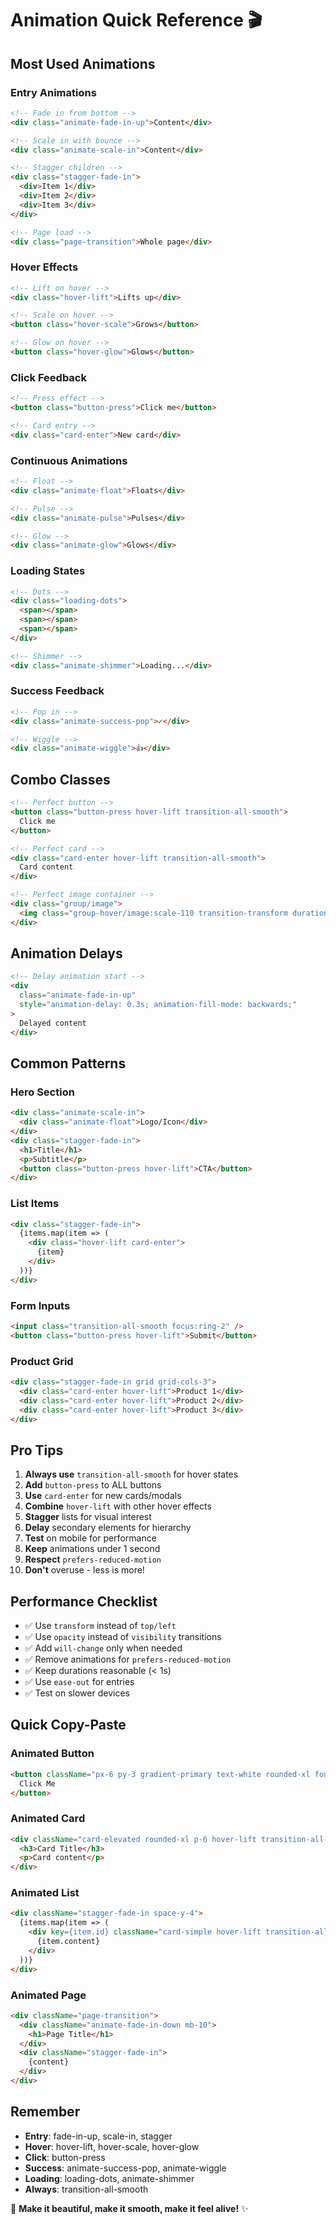 # Animation Quick Reference 🎬

## Most Used Animations

### Entry Animations
```html
<!-- Fade in from bottom -->
<div class="animate-fade-in-up">Content</div>

<!-- Scale in with bounce -->
<div class="animate-scale-in">Content</div>

<!-- Stagger children -->
<div class="stagger-fade-in">
  <div>Item 1</div>
  <div>Item 2</div>
  <div>Item 3</div>
</div>

<!-- Page load -->
<div class="page-transition">Whole page</div>
```

### Hover Effects
```html
<!-- Lift on hover -->
<div class="hover-lift">Lifts up</div>

<!-- Scale on hover -->
<button class="hover-scale">Grows</button>

<!-- Glow on hover -->
<button class="hover-glow">Glows</button>
```

### Click Feedback
```html
<!-- Press effect -->
<button class="button-press">Click me</button>

<!-- Card entry -->
<div class="card-enter">New card</div>
```

### Continuous Animations
```html
<!-- Float -->
<div class="animate-float">Floats</div>

<!-- Pulse -->
<div class="animate-pulse">Pulses</div>

<!-- Glow -->
<div class="animate-glow">Glows</div>
```

### Loading States
```html
<!-- Dots -->
<div class="loading-dots">
  <span></span>
  <span></span>
  <span></span>
</div>

<!-- Shimmer -->
<div class="animate-shimmer">Loading...</div>
```

### Success Feedback
```html
<!-- Pop in -->
<div class="animate-success-pop">✓</div>

<!-- Wiggle -->
<div class="animate-wiggle">👍</div>
```

## Combo Classes
```html
<!-- Perfect button -->
<button class="button-press hover-lift transition-all-smooth">
  Click me
</button>

<!-- Perfect card -->
<div class="card-enter hover-lift transition-all-smooth">
  Card content
</div>

<!-- Perfect image container -->
<div class="group/image">
  <img class="group-hover/image:scale-110 transition-transform duration-500" />
</div>
```

## Animation Delays
```html
<!-- Delay animation start -->
<div 
  class="animate-fade-in-up" 
  style="animation-delay: 0.3s; animation-fill-mode: backwards;"
>
  Delayed content
</div>
```

## Common Patterns

### Hero Section
```html
<div class="animate-scale-in">
  <div class="animate-float">Logo/Icon</div>
</div>
<div class="stagger-fade-in">
  <h1>Title</h1>
  <p>Subtitle</p>
  <button class="button-press hover-lift">CTA</button>
</div>
```

### List Items
```html
<div class="stagger-fade-in">
  {items.map(item => (
    <div class="hover-lift card-enter">
      {item}
    </div>
  ))}
</div>
```

### Form Inputs
```html
<input class="transition-all-smooth focus:ring-2" />
<button class="button-press hover-lift">Submit</button>
```

### Product Grid
```html
<div class="stagger-fade-in grid grid-cols-3">
  <div class="card-enter hover-lift">Product 1</div>
  <div class="card-enter hover-lift">Product 2</div>
  <div class="card-enter hover-lift">Product 3</div>
</div>
```

## Pro Tips

1. **Always use** `transition-all-smooth` for hover states
2. **Add** `button-press` to ALL buttons
3. **Use** `card-enter` for new cards/modals
4. **Combine** `hover-lift` with other hover effects
5. **Stagger** lists for visual interest
6. **Delay** secondary elements for hierarchy
7. **Test** on mobile for performance
8. **Keep** animations under 1 second
9. **Respect** `prefers-reduced-motion`
10. **Don't** overuse - less is more!

## Performance Checklist

- ✅ Use `transform` instead of `top/left`
- ✅ Use `opacity` instead of `visibility` transitions
- ✅ Add `will-change` only when needed
- ✅ Remove animations for `prefers-reduced-motion`
- ✅ Keep durations reasonable (< 1s)
- ✅ Use `ease-out` for entries
- ✅ Test on slower devices

## Quick Copy-Paste

### Animated Button
```html
<button className="px-6 py-3 gradient-primary text-white rounded-xl font-semibold hover-lift button-press shadow-glow transition-all-smooth">
  Click Me
</button>
```

### Animated Card
```html
<div className="card-elevated rounded-xl p-6 hover-lift transition-all-smooth card-enter">
  <h3>Card Title</h3>
  <p>Card content</p>
</div>
```

### Animated List
```html
<div className="stagger-fade-in space-y-4">
  {items.map(item => (
    <div key={item.id} className="card-simple hover-lift transition-all-smooth">
      {item.content}
    </div>
  ))}
</div>
```

### Animated Page
```html
<div className="page-transition">
  <div className="animate-fade-in-down mb-10">
    <h1>Page Title</h1>
  </div>
  <div className="stagger-fade-in">
    {content}
  </div>
</div>
```

## Remember
- **Entry**: fade-in-up, scale-in, stagger
- **Hover**: hover-lift, hover-scale, hover-glow
- **Click**: button-press
- **Success**: animate-success-pop, animate-wiggle
- **Loading**: loading-dots, animate-shimmer
- **Always**: transition-all-smooth

🎨 **Make it beautiful, make it smooth, make it feel alive!** ✨

